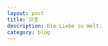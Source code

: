 ```yaml
---
layout: post
title: 只言
description: Die Liebe zu Welt.
category: blog
---
```






[Mukosame]:    http://mukosame.github.io  "Mukosame"